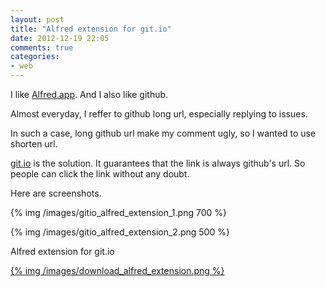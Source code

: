 ```yaml
---
layout: post
title: "Alfred extension for git.io"
date: 2012-12-19 22:05
comments: true
categories:
- web
---
```

I like [Alfred.app](http://www.alfredapp.com/). And I also like github.

Almost everyday, I reffer to github long url, especially replying to issues.

In such a case, long github url make my comment ugly, so I wanted to use shorten url.

[git.io](http://git.io/) is the solution. It guarantees that the link is always github's url.
So people can click the link without any doubt.

Here are screenshots.

{% img /images/gitio_alfred_extension_1.png 700 %}


{% img /images/gitio_alfred_extension_2.png 500 %}

Alfred extension for git.io

[{% img /images/download_alfred_extension.png %}](http://www.yasuoza.com/resources/git.io.alfredextension)
